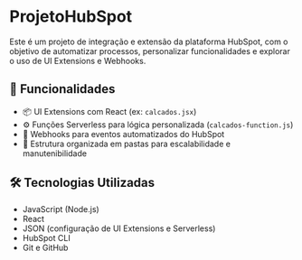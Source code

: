 # ProjetoHubSpot

Este é um projeto de integração e extensão da plataforma HubSpot, com o objetivo de automatizar processos, personalizar funcionalidades e explorar o uso de UI Extensions e Webhooks.

## 🚀 Funcionalidades

- 📦 UI Extensions com React (ex: `calcados.jsx`)
- ⚙️ Funções Serverless para lógica personalizada (`calcados-function.js`)
- 🔄 Webhooks para eventos automatizados do HubSpot
- 📁 Estrutura organizada em pastas para escalabilidade e manutenibilidade

## 🛠️ Tecnologias Utilizadas

- JavaScript (Node.js)
- React
- JSON (configuração de UI Extensions e Serverless)
- HubSpot CLI
- Git e GitHub

